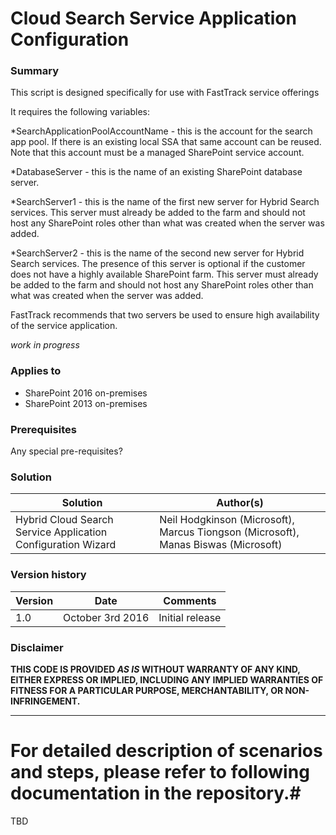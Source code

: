 # Cloud Search Service Application Configuration #

### Summary ###
This script is designed specifically for use with FastTrack service offerings

It requires the following variables:

*SearchApplicationPoolAccountName - this is the account for the search app pool. If there is an existing local SSA that same account can be reused. Note that this account must be a managed SharePoint service account.

*DatabaseServer - this is the name of an existing SharePoint database server.

*SearchServer1 - this is the name of the first new server for Hybrid Search services.  This server must already be added to the farm and should not host any SharePoint roles other than what was created when the server was added.

*SearchServer2 - this is the name of the second new server for Hybrid Search services.  The presence of this server is optional if the customer does not have a highly available SharePoint farm. This server must already be added to the farm and should not host any SharePoint roles other than what was created when the server was added.

FastTrack recommends that two servers be used to ensure high availability of the service application.
    

*work in progress*
 
### Applies to ###
-  SharePoint 2016 on-premises
-  SharePoint 2013 on-premises

### Prerequisites ###
Any special pre-requisites?

### Solution ###
Solution | Author(s)
---------|----------
Hybrid Cloud Search Service Application Configuration Wizard | Neil Hodgkinson (Microsoft), Marcus Tiongson (Microsoft), Manas Biswas (Microsoft)
 
### Version history ###
Version  | Date | Comments
---------| -----| --------
1.0  | October 3rd 2016 | Initial release

### Disclaimer ###
**THIS CODE IS PROVIDED *AS IS* WITHOUT WARRANTY OF ANY KIND, EITHER EXPRESS OR IMPLIED, INCLUDING ANY IMPLIED WARRANTIES OF FITNESS FOR A PARTICULAR PURPOSE, MERCHANTABILITY, OR NON-INFRINGEMENT.**


----------

# For detailed description of scenarios and steps, please refer to following documentation in the repository.#

TBD
